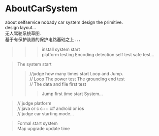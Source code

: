 # AboutCarSystem
about selfservice nobady car system design the primitive.           </br>
design layout...                                                    </br>
无人驾驶系统草图.                                                     </br>
基于有保护装置的保护电路基础之上．．．                                   </br>

>>>>
>>>install system start                                             </br>
>> platform testing  Encoding detection  self test  safe test...  </br>
> 

> The system start                                                 </br>
>>//judge how many times start Loop and Jump.                       </br>
>>// Loop The power test   The grounding end test                   </br>
>>// The data and file first test                                   </br>
>>> Jump first time start System...                                  </br>

>// judge platform                                                 </br>
>// java or c c++ c#    android or ios                             </br>
>// judge car starting mode...                                     </br>

>Formal start system                                               </br>
>Map upgrade update time                                           </br>





